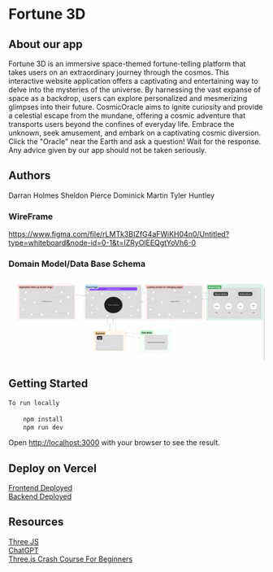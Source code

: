 # Fortune 3D

## About our app

Fortune 3D is an immersive space-themed fortune-telling platform that takes users on an extraordinary journey through the cosmos. This interactive website application offers a captivating and entertaining way to delve into the mysteries of the universe. By harnessing the vast expanse of space as a backdrop, users can explore personalized and mesmerizing glimpses into their future. CosmicOracle aims to ignite curiosity and provide a celestial escape from the mundane, offering a cosmic adventure that transports users beyond the confines of everyday life. Embrace the unknown, seek amusement, and embark on a captivating cosmic diversion.    
Click the "Oracle" near the Earth and ask a question! Wait for the response.   
Any advice given by our app should not be taken seriously.  

## Authors
Darran Holmes
Sheldon Pierce
Dominick Martin
Tyler Huntley

### WireFrame
https://www.figma.com/file/rLMTk3BIZfG4aFWiKH04n0/Untitled?type=whiteboard&node-id=0-1&t=IZRyOlEEQgtYoVh6-0

### Domain Model/Data Base Schema

![Domain Model](./assets/domain_model.png)  

## Getting Started

```
To run locally

    npm install
    npm run dev
```

Open [http://localhost:3000](http://localhost:3000) with your browser to see the result.

## Deploy on Vercel

[Frontend Deployed](https://fortune-3-d-frontend.vercel.app/)  
[Backend Deployed](https://fortune-backend.vercel.app/api/v1/fortune/)  

## Resources

[Three JS](https://threejs.org/docs/)  
[ChatGPT](gpt.md)  
[Three.js Crash Course For Beginners](https://www.youtube.com/watch?v=_OwJV2xL8M8)  
